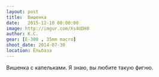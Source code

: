 ```yaml
---
layout: post
title:  Вишенка
date:   2015-12-10 00:00:00
image: http://imgur.com/Xs4UDH0
author: К.С.
gear: [E-300 , 35mm macro]
shoot_date: 2014-07-30
location: Ёльбаза
---
```


Вишенка с капельками. Я знаю, вы любите такую фигню.
